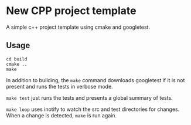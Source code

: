 New CPP project template
========================

A simple c++ project template using cmake and googletest.  

Usage
--------
    cd build
    cmake ..
    make
 
In addition to building, the `make` command downloads googletest if it is not present and runs the tests in verbose mode.

`make test` just runs the tests and presents a global summary of tests.

`make loop` uses inotify to watch the src and test directories for changes. When a change is detected, `make` is run again.

